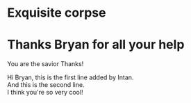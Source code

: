 # Exquisite corpse
# Thanks Bryan for all your help
  You are the savior 
  Thanks!

Hi Bryan, this is the first line added by Intan.  
And this is the second line.  
I think you're so very cool!  
